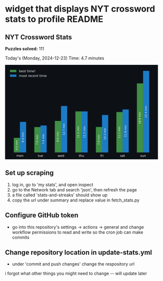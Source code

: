 # widget that displays NYT crossword stats to profile README

<!-- START NYT-STATS -->
## NYT Crossword Stats
**Puzzles solved:** 111

Today's (Monday, 2024-12-23) Time: 4.7 minutes


![Solve Times](./nyt_stats_graph.png)
<!-- END NYT-STATS -->


## Set up scraping
1. log in, go to 'my stats', and open inspect
2. go to the Network tab and search 'json', then refresh the page
3. a file called 'stats-and-streaks' should show up 
4. copy the url under summary and replace value in fetch_stats.py

## Configure GitHub token
- go into this repository's settings -> actions -> general and change workflow permissions to read and write so the cron job can make commits

## Change repository location in update-stats.yml
- under 'commit and push changes' change the respository url

i forgot what other things you might need to change -- will update later